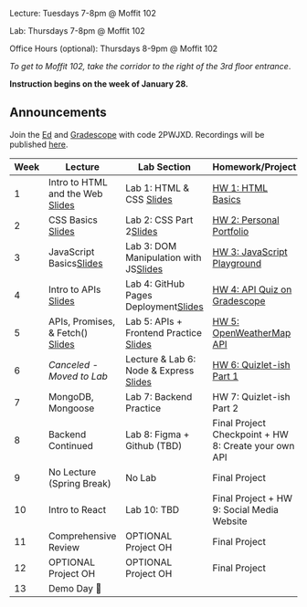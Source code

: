Lecture: Tuesdays 7-8pm @ Moffit 102

Lab: Thursdays 7-8pm @ Moffit 102

Office Hours (optional): Thursdays 8-9pm @ Moffit 102

*To get to Moffit 102, take the corridor to the right of the 3rd floor entrance*.

**Instruction begins on the week of January 28.**

## Announcements
Join the [Ed](https://edstem.org/us/join/RDVU5J) and [Gradescope](https://www.gradescope.com) with code 2PWJXD. Recordings will be published [here](https://drive.google.com/drive/folders/1vrX7TA2lg4-ujb6c0vJeqtR7tw6Jj0us?usp=sharing).

| Week | Lecture                                                                                                                                                                                                                                                                          | Lab Section                           | Homework/Project                                                                |
|------|----------------------------------------------------------------------------------------------------------------------------------------------------------------------------------------------------------------------------------------------------------------------------------|---------------------------------------|---------------------------------------------------------------------------------|
| 1    | Intro to HTML and the Web [Slides](https://docs.google.com/presentation/d/1TZakoOsaHnUA_axTgmk4-K6sovMi9XGh4rdz5KNLydc/edit?usp=sharing)    | Lab 1: HTML & CSS [Slides](https://docs.google.com/presentation/d/1em2PGMXVms8o_NXlU54pkb19CLLDIduHnNVFqcFFg6k/edit?usp=sharing)  | [HW 1: HTML Basics](#/hw/web/hw1)     |
| 2    | CSS Basics [Slides](https://docs.google.com/presentation/d/1cI-pR24ZJzLYDNCJFPnWnzyL9arfFQtjrLDG_VsWmi8/edit?usp=sharing)                             | Lab 2: CSS Part 2[Slides](https://docs.google.com/presentation/d/1NRfkrVeIltAyNWseQGSOFE3BAQShZleyPc3xaiJ7G0I/edit?usp=sharing)   | [HW 2: Personal Portfolio](#/hw/web/hw2) |
| 3    | JavaScript Basics[Slides](https://docs.google.com/presentation/d/1t5bu8RWzyivoGc-xWWst7j3VxZeNupkQXfDpwTS63Js/edit?usp=sharing)   | Lab 3: DOM Manipulation with JS[Slides](https://docs.google.com/presentation/d/10lKBb1PmdKOH7-6mRXiv9pbtUoKbHLk8zwzakLwIUcg/edit?usp=sharing) | [HW 3: JavaScript Playground](#/hw/web/hw3)                                    |
| 4    | Intro to APIs [Slides](https://docs.google.com/presentation/d/1yKQm_XZ4xLvCUIfLFL9whyDn8C7cHM4wstHhzEtT6zA/edit?usp=sharing)      | Lab 4: GitHub Pages Deployment[Slides](https://docs.google.com/presentation/d/1YDNhd5DijbheMaqVlsjrxaX-o27HwrcDzun58i2dHI4/edit?usp=sharing)            | [HW 4: API Quiz on Gradescope](https://www.gradescope.com)   |
| 5    | APIs, Promises, & Fetch() [Slides](https://docs.google.com/presentation/d/1tLwMNnEupiQjG6TnTQh2Q3x4lacnY1C5bu8talC585k/edit?usp=sharing)  | Lab 5: APIs + Frontend Practice [Slides](https://docs.google.com/presentation/d/1WuwDmlt6fFw8Xc6sgUWitnwHam_0MMfoE7ZVKSMQ1bg/edit?usp=sharing)   | [HW 5: OpenWeatherMap API](#/hw/web/hw5)       |
| 6    | *Canceled - Moved to Lab*    | Lecture & Lab 6: Node & Express [Slides](https://docs.google.com/presentation/d/1n0ersNZPwSVEaPOPSjo4EphlGFBNMzDsf6456ieQB1g/edit?usp=sharing)           | [HW 6: Quizlet-ish Part 1](#/hw/web/hw6) |
| 7    | MongoDB, Mongoose     | Lab 7: Backend Practice           | HW 7: Quizlet-ish Part 2 |
| 8    | Backend Continued   | Lab 8: Figma + Github (TBD) |  Final Project Checkpoint + HW 8: Create your own API
| 9    | No Lecture (Spring Break)   | No Lab           | Final Project |
| 10   | Intro to React | Lab 10: TBD | Final Project + HW 9: Social Media Website    |
| 11   | Comprehensive Review | OPTIONAL Project OH | Final Project|
| 12   | OPTIONAL Project OH        | OPTIONAL Project OH                     | Final Project  |
| 13   | Demo Day 🎉  |
